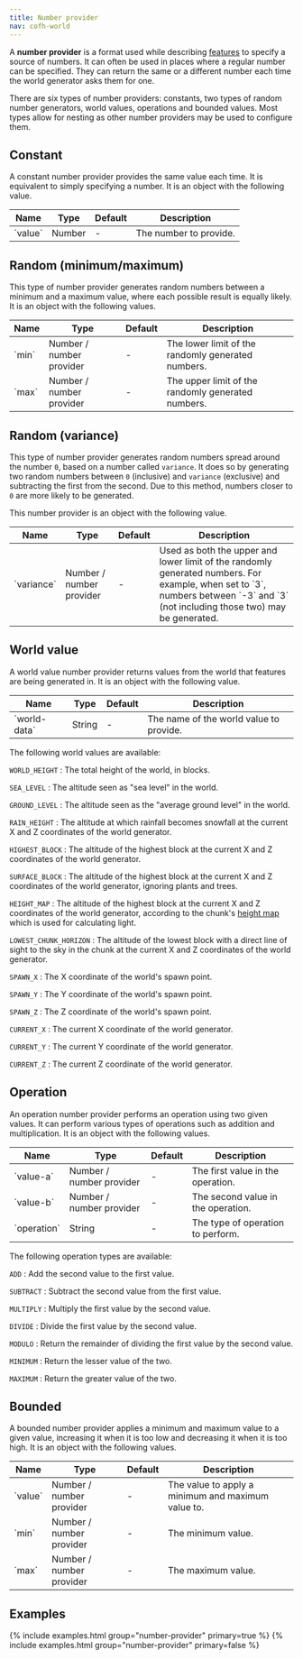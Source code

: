 ```yaml
---
title: Number provider
nav: cofh-world
---
```


A **number provider** is a format used while describing
[features](/docs/cofh-world/world-generator-configuration/feature-format/) to
specify a source of numbers. It can often be used in places where a regular
number can be specified. They can return the same or a different number each
time the world generator asks them for one.

There are six types of number providers: constants, two types of random number
generators, world values, operations and bounded values. Most types allow for
nesting as other number providers may be used to configure them.


Constant
--------

A constant number provider provides the same value each time. It is equivalent
to simply specifying a number. It is an object with the following value.

<div class="uk-overflow-container">
    <table class="uk-table uk-table-striped uk-text-small">
        <thead>
            <tr>
                <th>Name</th>
                <th>Type</th>
                <th>Default</th>
                <th>Description</th>
            </tr>
        </thead>
        <tbody>
            <tr>
                <td markdown="span">`value`</td>
                <td markdown="span">Number</td>
                <td markdown="span">-</td>
                <td markdown="span">
                    The number to provide.
                </td>
            </tr>
        </tbody>
    </table>
</div>


Random (minimum/maximum)
------------------------

This type of number provider generates random numbers between a minimum and a
maximum value, where each possible result is equally likely. It is an object
with the following values.

<div class="uk-overflow-container">
    <table class="uk-table uk-table-striped uk-text-small">
        <thead>
            <tr>
                <th>Name</th>
                <th>Type</th>
                <th>Default</th>
                <th>Description</th>
            </tr>
        </thead>
        <tbody>
            <tr>
                <td markdown="span">`min`</td>
                <td markdown="span">Number / number provider</td>
                <td markdown="span">-</td>
                <td markdown="span">
                    The lower limit of the randomly generated numbers.
                </td>
            </tr>
            <tr>
                <td markdown="span">`max`</td>
                <td markdown="span">Number / number provider</td>
                <td markdown="span">-</td>
                <td markdown="span">
                    The upper limit of the randomly generated numbers.
                </td>
            </tr>
        </tbody>
    </table>
</div>


Random (variance)
-----------------

This type of number provider generates random numbers spread around the number
`0`, based on a number called `variance`. It does so by generating two random
numbers between `0` (inclusive) and `variance` (exclusive) and subtracting the
first from the second. Due to this method, numbers closer to `0` are more likely
to be generated.

This number provider is an object with the following value.

<div class="uk-overflow-container">
    <table class="uk-table uk-table-striped uk-text-small">
        <thead>
            <tr>
                <th>Name</th>
                <th>Type</th>
                <th>Default</th>
                <th>Description</th>
            </tr>
        </thead>
        <tbody>
            <tr>
                <td markdown="span">`variance`</td>
                <td markdown="span">Number / number provider</td>
                <td markdown="span">-</td>
                <td markdown="span">
                    Used as both the upper and lower limit of the randomly
                    generated numbers. For example, when set to `3`, numbers
                    between `-3` and `3` (not including those two) may be
                    generated.
                </td>
            </tr>
        </tbody>
    </table>
</div>


World value
-----------

A world value number provider returns values from the world that features are
being generated in. It is an object with the following value.

<div class="uk-overflow-container">
    <table class="uk-table uk-table-striped uk-text-small">
        <thead>
            <tr>
                <th>Name</th>
                <th>Type</th>
                <th>Default</th>
                <th>Description</th>
            </tr>
        </thead>
        <tbody>
            <tr>
                <td markdown="span">`world-data`</td>
                <td markdown="span">String</td>
                <td markdown="span">-</td>
                <td markdown="span">
                    The name of the world value to provide.
                </td>
            </tr>
        </tbody>
    </table>
</div>

The following world values are available:

`WORLD_HEIGHT`
: The total height of the world, in blocks.

`SEA_LEVEL`
: The altitude seen as "sea level" in the world.

`GROUND_LEVEL`
: The altitude seen as the "average ground level" in the world.

`RAIN_HEIGHT`
: The altitude at which rainfall becomes snowfall at the current X and Z
coordinates of the world generator.

`HIGHEST_BLOCK`
: The altitude of the highest block at the current X and Z coordinates of the
world generator.

`SURFACE_BLOCK`
: The altitude of the highest block at the current X and Z coordinates of the
world generator, ignoring plants and trees.

`HEIGHT_MAP`
: The altitude of the highest block at the current X and Z coordinates of the
world generator, according to the chunk's [height
map](https://minecraft.gamepedia.com/Chunk_format) which is used for calculating
light.

`LOWEST_CHUNK_HORIZON`
: The altitude of the lowest block with a direct line of sight to the sky in the
chunk at the current X and Z coordinates of the world generator.

`SPAWN_X`
: The X coordinate of the world's spawn point.

`SPAWN_Y`
: The Y coordinate of the world's spawn point.

`SPAWN_Z`
: The Z coordinate of the world's spawn point.

`CURRENT_X`
: The current X coordinate of the world generator.

`CURRENT_Y`
: The current Y coordinate of the world generator.

`CURRENT_Z`
: The current Z coordinate of the world generator.


Operation
---------

An operation number provider performs an operation using two given values. It
can perform various types of operations such as addition and multiplication. It
is an object with the following values.

<div class="uk-overflow-container">
    <table class="uk-table uk-table-striped uk-text-small">
        <thead>
            <tr>
                <th>Name</th>
                <th>Type</th>
                <th>Default</th>
                <th>Description</th>
            </tr>
        </thead>
        <tbody>
            <tr>
                <td markdown="span">`value-a`</td>
                <td markdown="span">Number / number provider</td>
                <td markdown="span">-</td>
                <td markdown="span">
                    The first value in the operation.
                </td>
            </tr>
            <tr>
                <td markdown="span">`value-b`</td>
                <td markdown="span">Number / number provider</td>
                <td markdown="span">-</td>
                <td markdown="span">
                    The second value in the operation.
                </td>
            </tr>
            <tr>
                <td markdown="span">`operation`</td>
                <td markdown="span">String</td>
                <td markdown="span">-</td>
                <td markdown="span">
                    The type of operation to perform.
                </td>
            </tr>
        </tbody>
    </table>
</div>

The following operation types are available:

`ADD`
: Add the second value to the first value.

`SUBTRACT`
: Subtract the second value from the first value.

`MULTIPLY`
: Multiply the first value by the second value.

`DIVIDE`
: Divide the first value by the second value.

`MODULO`
: Return the remainder of dividing the first value by the second value.

`MINIMUM`
: Return the lesser value of the two.

`MAXIMUM`
: Return the greater value of the two.


Bounded
-------

A bounded number provider applies a minimum and maximum value to a given value,
increasing it when it is too low and decreasing it when it is too high. It is an
object with the following values.

<div class="uk-overflow-container">
    <table class="uk-table uk-table-striped uk-text-small">
        <thead>
            <tr>
                <th>Name</th>
                <th>Type</th>
                <th>Default</th>
                <th>Description</th>
            </tr>
        </thead>
        <tbody>
            <tr>
                <td markdown="span">`value`</td>
                <td markdown="span">Number / number provider</td>
                <td markdown="span">-</td>
                <td markdown="span">
                    The value to apply a minimum and maximum value to.
                </td>
            </tr>
            <tr>
                <td markdown="span">`min`</td>
                <td markdown="span">Number / number provider</td>
                <td markdown="span">-</td>
                <td markdown="span">
                    The minimum value.
                </td>
            </tr>
            <tr>
                <td markdown="span">`max`</td>
                <td markdown="span">Number / number provider</td>
                <td markdown="span">-</td>
                <td markdown="span">
                    The maximum value.
                </td>
            </tr>
        </tbody>
    </table>
</div>


Examples
--------

{% include examples.html group="number-provider" primary=true %}
{% include examples.html group="number-provider" primary=false %}
